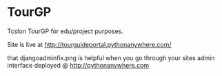 # TourGP
TcsIon TourGP
for edu/project purposes.

Site is live at http://tourguideportal.pythonanywhere.com/

that djangoadminfix.png is helpful when you go through your sites admin interface deployed @ http://pythonanywhere.com
